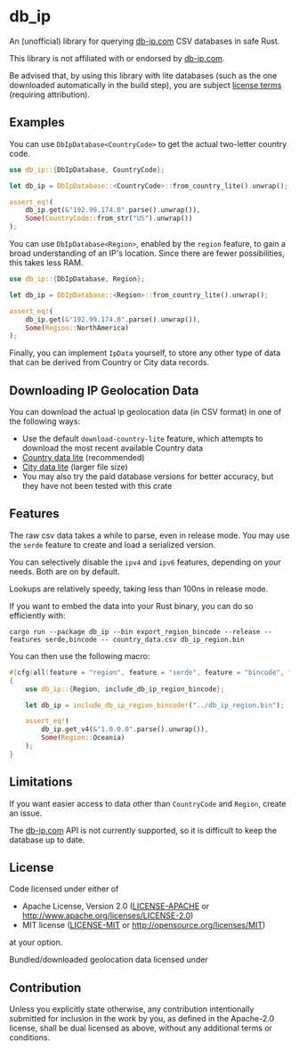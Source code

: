 # db_ip

An (unofficial) library for querying [db-ip.com](https://db-ip.com/) CSV databases in safe Rust.

This library is not affiliated with or endorsed by [db-ip.com](https://db-ip.com/).

Be advised that, by using this library with lite databases (such as the one downloaded
automatically in the build step), you are subject [license terms](LICENSE-DBIP)
(requiring attribution).

## Examples

You can use `DbIpDatabase<CountryCode>` to get the actual two-letter country code.

```rust
use db_ip::{DbIpDatabase, CountryCode};

let db_ip = DbIpDatabase::<CountryCode>::from_country_lite().unwrap();

assert_eq!(
    db_ip.get(&"192.99.174.0".parse().unwrap()),
    Some(CountryCode::from_str("US").unwrap())
);
```

You can use `DbIpDatabase<Region>`, enabled by the `region` feature, to gain a broad understanding of an IP's location.
Since there are fewer possibilities, this takes less RAM.

```rust
use db_ip::{DbIpDatabase, Region};

let db_ip = DbIpDatabase::<Region>::from_country_lite().unwrap();

assert_eq!(
    db_ip.get(&"192.99.174.0".parse().unwrap()),
    Some(Region::NorthAmerica)
);
```

Finally, you can implement `IpData` yourself, to store any other type of data that can be derived from Country or
City data records.

## Downloading IP Geolocation Data

You can download the actual ip geolocation data (in CSV format) in one of the following ways:

- Use the default `download-country-lite` feature, which attempts to download the most recent available Country data
- [Country data lite](https://db-ip.com/db/download/ip-to-country-lite) (recommended)
- [City data lite](https://db-ip.com/db/download/ip-to-city-lite) (larger file size)
- You may also try the paid database versions for better accuracy, but they have not been tested with this crate

## Features

The raw csv data takes a while to parse, even in release mode. You may use
the `serde` feature to create and load a serialized version.

You can selectively disable the `ipv4` and `ipv6` features, depending on your needs. Both are
on by default.

Lookups are relatively speedy, taking less than 100ns in release mode.

If you want to embed the data into your Rust binary, you can do so efficiently with:
```console
cargo run --package db_ip --bin export_region_bincode --release --features serde,bincode -- country_data.csv db_ip_region.bin
```

You can then use the following macro:
```rust
#[cfg(all(feature = "region", feature = "serde", feature = "bincode", feature = "ipv4", feature = "csv"))]
{
    use db_ip::{Region, include_db_ip_region_bincode};

    let db_ip = include_db_ip_region_bincode!("../db_ip_region.bin");

    assert_eq!(
        db_ip.get_v4(&"1.0.0.0".parse().unwrap()),
        Some(Region::Oceania)
    );
}
```

## Limitations

If you want easier access to data other than `CountryCode` and `Region`, create an issue.

The [db-ip.com](https://db-ip.com/) API is not currently supported, so it is difficult to
keep the database up to date.

## License

Code licensed under either of

 * Apache License, Version 2.0
   ([LICENSE-APACHE](LICENSE-APACHE) or http://www.apache.org/licenses/LICENSE-2.0)
 * MIT license
   ([LICENSE-MIT](LICENSE-MIT) or http://opensource.org/licenses/MIT)

at your option.

Bundled/downloaded geolocation data licensed under

## Contribution

Unless you explicitly state otherwise, any contribution intentionally submitted
for inclusion in the work by you, as defined in the Apache-2.0 license, shall be
dual licensed as above, without any additional terms or conditions.